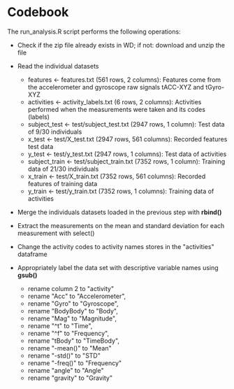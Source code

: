 # Codebook

The run_analysis.R script performs the following operations:

- Check if the zip file already exists in WD; if not: download and unzip the file
- Read the individual datasets
  - features <- features.txt (561 rows, 2 columns): Features come from the accelerometer and gyroscope raw signals tACC-XYZ and tGyro-XYZ
  - activities <- activity_labels.txt (6 rows, 2 columns): Activities performed when the  measurements were taken and its codes (labels)
  - subject_test <- test/subject_test.txt (2947 rows, 1 column): Test data of 9/30 individuals
  - x_test <- test/X_test.txt (2947 rows, 561 columns): Recorded features test data
  - y_test <- test/y_test.txt (2947 rows, 1 columns): Test data of activities
  - subject_train <- test/subject_train.txt (7352 rows, 1 column): Training data of 21/30 individuals
  - x_train <- test/X_train.txt (7352 rows, 561 columns): Recorded features of training data
  - y_train <- test/y_train.txt (7352 rows, 1 columns): Training data of activities

- Merge the individuals datasets loaded in the previous step with __rbind()__
- Extract the measurements on the mean and standard deviation for each measurement with select()
- Change the activity codes to activity names stores in the "activities" dataframe
- Appropriately label the data set with descriptive variable names using __gsub()__

  - rename column 2 to "activity"
  - rename "Acc" to "Accelerometer",
  - rename "Gyro" to "Gyroscope",
  - rename "BodyBody" to "Body",
  - rename "Mag" to "Magnitude",
  - rename "^t" to "Time",
  - rename "^f" to "Frequency",
  - rename "tBody" to "TimeBody",
  - rename "-mean()" to "Mean"
  - rename "-std()" to "STD"
  - rename "-freq()" to "Frequency"
  - rename "angle" to "Angle"
  - rename "gravity" to "Gravity"
        
